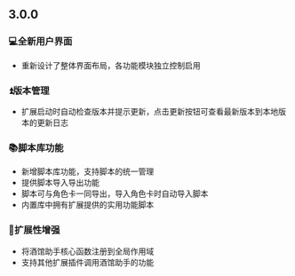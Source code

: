 ## 3.0.0

### 💻全新用户界面
- 重新设计了整体界面布局，各功能模块独立控制启用

### ⏫版本管理
- 扩展启动时自动检查版本并提示更新，点击更新按钮可查看最新版本到本地版本的更新日志

### 📚脚本库功能
- 新增脚本库功能，支持脚本的统一管理
- 提供脚本导入导出功能
- 脚本可与角色卡一同导出，导入角色卡时自动导入脚本
- 内置库中拥有扩展提供的实用功能脚本

### 🔌扩展性增强
- 将酒馆助手核心函数注册到全局作用域
- 支持其他扩展插件调用酒馆助手的功能
